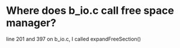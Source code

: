 # Where does b_io.c call free space manager?

line 201 and 397 on b_io.c, I called expandFreeSection()
